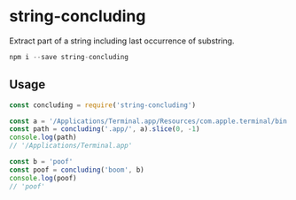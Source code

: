 # string-concluding

Extract part of a string including last occurrence of substring.

``` javascript
npm i --save string-concluding
```

## Usage
``` javascript
const concluding = require('string-concluding')

const a = '/Applications/Terminal.app/Resources/com.apple.terminal/bin'
const path = concluding('.app/', a).slice(0, -1)
console.log(path)
// '/Applications/Terminal.app'

const b = 'poof'
const poof = concluding('boom', b)
console.log(poof)
// 'poof'
```
